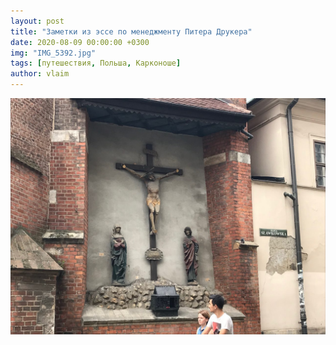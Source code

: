 ```yaml
---
layout: post
title: "Заметки из эссе по менеджменту Питера Друкера"
date: 2020-08-09 00:00:00 +0300
img: "IMG_5392.jpg"
tags: [путешествия, Польша, Карконоше]
author: vlaim
---
```


[![2018-06-13 12.13.14](/assets/img/2018-06-13-12.13.14.jpg)](/assets/img/2018-06-13-12.13.14.jpg)




